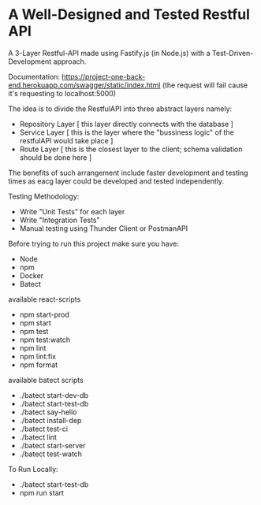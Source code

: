 # A Well-Designed and Tested Restful API
A 3-Layer Restful-API made using Fastify.js (in Node.js) with a Test-Driven-Development approach.

Documentation: https://project-one-back-end.herokuapp.com/swagger/static/index.html (the request will fail cause it's requesting to localhost:5000)

The idea is to divide the RestfulAPI into three abstract layers namely:

- Repository Layer
[ this layer directly connects with the database ]
- Service Layer
[ this is the layer where the "bussiness logic" of the restfulAPI would take place ]
- Route Layer
[ this is the closest layer to the client; schema validation should be done here ]

The benefits of such arrangement include faster development and testing times as eacg layer could be developed and tested independently.

Testing Methodology:
- Write "Unit Tests" for each layer
- Write "Integration Tests"
- Manual testing using Thunder Client or PostmanAPI

Before trying to run this project make sure you have:
- Node
- npm
- Docker
- Batect

available react-scripts 

- npm start-prod
- npm start
- npm test
- npm test:watch
- npm lint
- npm lint:fix
- npm format

available batect scripts

- ./batect start-dev-db
- ./batect start-test-db
- ./batect say-hello
- ./batect install-dep
- ./batect test-ci
- ./batect lint
- ./batect start-server
- ./batect test-watch

To Run Locally:
- ./batect start-test-db
- npm run start

